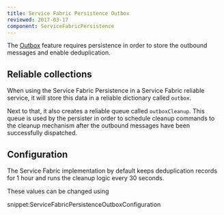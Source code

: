```yaml
---
title: Service Fabric Persistence Outbox
reviewed: 2017-03-17
component: ServiceFabricPersistence
---
```


The [Outbox](/nservicebus/outbox) feature requires persistence in order to store the outbound messages and enable deduplication.

## Reliable collections

When using the Service Fabric Persistence in a Service Fabric reliable service, it will store this data in a reliable dictionary called `outbox`. 

Next to that, it also creates a reliable queue called `outboxCleanup`. This queue is used by the persister in order to schedule cleanup commands to the cleanup mechanism after the outbound messages have been successfully dispatched.

## Configuration

The Service Fabric implementation by default keeps deduplication records for 1 hour and runs the cleanup logic every 30 seconds.

These values can be changed using

snippet:ServiceFabricPersistenceOutboxConfiguration